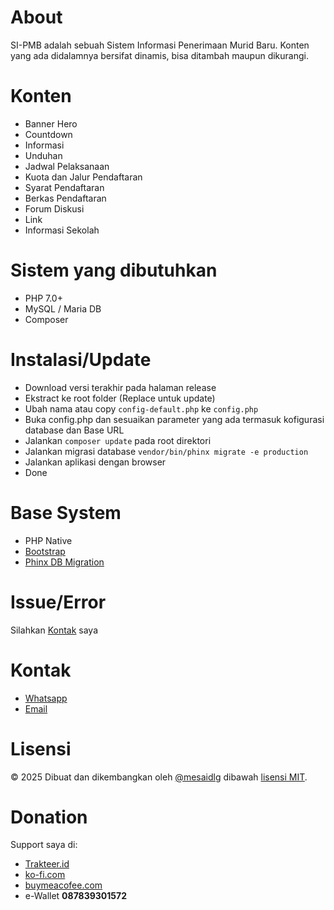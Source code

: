 # About

SI-PMB adalah sebuah Sistem Informasi Penerimaan Murid Baru. Konten yang ada didalamnya bersifat dinamis, bisa ditambah maupun dikurangi.

# Konten

- Banner Hero
- Countdown
- Informasi
- Unduhan
- Jadwal Pelaksanaan
- Kuota dan Jalur Pendaftaran
- Syarat Pendaftaran
- Berkas Pendaftaran
- Forum Diskusi
- Link
- Informasi Sekolah

# Sistem yang dibutuhkan

- PHP 7.0+
- MySQL / Maria DB
- Composer

# Instalasi/Update

- Download versi terakhir pada halaman release
- Ekstract ke root folder (Replace untuk update)
- Ubah nama atau copy `config-default.php` ke `config.php`
- Buka config.php dan sesuaikan parameter yang ada termasuk kofigurasi database dan Base URL
- Jalankan `composer update` pada root direktori
- Jalankan migrasi database `vendor/bin/phinx migrate -e production`
- Jalankan aplikasi dengan browser
- Done

# Base System

- PHP Native
- [Bootstrap](https://getbootstrap.com)
- [Phinx DB Migration](https://phinx.org/)

# Issue/Error

Silahkan [Kontak](#kontak) saya

# Kontak

- [Whatsapp](https://wa.me/+6287839301572)
- [Email](mesaidlg@gmail.com)

# Lisensi

&copy; 2025 Dibuat dan dikembangkan oleh [@mesaidlg](https://muhsaidlg.my.id) dibawah [lisensi MIT](LICENSE).

# Donation

Support saya di:

- [Trakteer.id](https://trakteer.id/mesaidlg/tip)
- [ko-fi.com](https://ko-fi.com/mesaidlg)
- [buymeacofee.com](https://buymeacoffee.com/mesaidlg)
- e-Wallet **087839301572**
